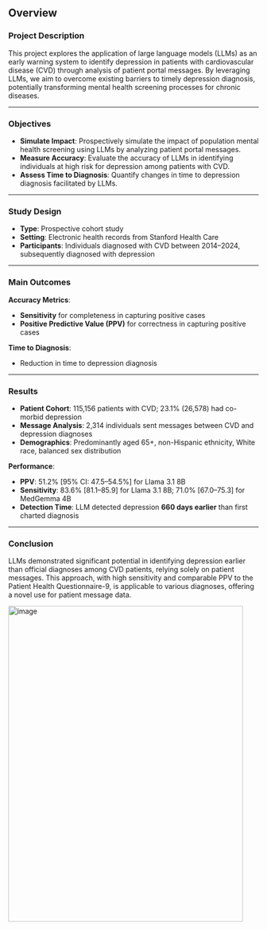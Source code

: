## Overview

### Project Description
This project explores the application of large language models (LLMs) as an early warning system to identify depression in patients with cardiovascular disease (CVD) through analysis of patient portal messages. By leveraging LLMs, we aim to overcome existing barriers to timely depression diagnosis, potentially transforming mental health screening processes for chronic diseases.

---

### Objectives
- **Simulate Impact**: Prospectively simulate the impact of population mental health screening using LLMs by analyzing patient portal messages.  
- **Measure Accuracy**: Evaluate the accuracy of LLMs in identifying individuals at high risk for depression among patients with CVD.  
- **Assess Time to Diagnosis**: Quantify changes in time to depression diagnosis facilitated by LLMs.  

---

### Study Design
- **Type**: Prospective cohort study  
- **Setting**: Electronic health records from Stanford Health Care  
- **Participants**: Individuals diagnosed with CVD between 2014–2024, subsequently diagnosed with depression  

---

### Main Outcomes
**Accuracy Metrics**:
- **Sensitivity** for completeness in capturing positive cases  
- **Positive Predictive Value (PPV)** for correctness in capturing positive cases  

**Time to Diagnosis**:
- Reduction in time to depression diagnosis

---

### Results
- **Patient Cohort**: 115,156 patients with CVD; 23.1% (26,578) had co-morbid depression  
- **Message Analysis**: 2,314 individuals sent messages between CVD and depression diagnoses  
- **Demographics**: Predominantly aged 65+, non-Hispanic ethnicity, White race, balanced sex distribution  

**Performance**:
- **PPV**: 51.2% [95% CI: 47.5–54.5%] for Llama 3.1 8B  
- **Sensitivity**: 83.6% [81.1–85.9] for Llama 3.1 8B; 71.0% [67.0–75.3] for MedGemma 4B  
- **Detection Time**: LLM detected depression **660 days earlier** than first charted diagnosis  

---

### Conclusion
LLMs demonstrated significant potential in identifying depression earlier than official diagnoses among CVD patients, relying solely on patient messages. This approach, with high sensitivity and comparable PPV to the Patient Health Questionnaire-9, is applicable to various diagnoses, offering a novel use for patient message data.


<img width="472" height="634" alt="image" src="https://github.com/user-attachments/assets/b77f2b75-aceb-42dd-99c4-a91713d04ac2" />
